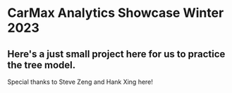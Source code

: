 # CarMax Analytics Showcase Winter 2023

## Here's a just small project here for us to practice the tree model.

Special thanks to Steve Zeng and Hank Xing here!
